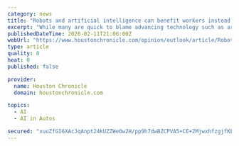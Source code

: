 ```yaml
---
category: news
title: "Robots and artificial intelligence can benefit workers instead of hurting them if we address inequality today [Opinion]"
excerpt: "While many are quick to blame advancing technology such as artificial intelligence, the real problem is how that technology is deployed ... has been using the suburbs of Houston to test its autonomous grocery delivery service. In this age of driverless cars, we’re spending less time celebrating the freedom technology brings and more time ..."
publishedDateTime: 2020-02-11T21:06:00Z
webUrl: "https://www.houstonchronicle.com/opinion/outlook/article/Robots-and-artificial-intelligence-can-benefit-15047970.php"
type: article
quality: 0
heat: 0
published: false

provider:
  name: Houston Chronicle
  domain: houstonchronicle.com

topics:
  - AI
  - AI in Autos

secured: "xuuZfGI6XAcJqAnpt24kUZZWe0w2H/pp9h7dwBZCPVA5+CE+2MjwxhfzgjfKE0xPjbSlQaLxMxikPdcBHhrv0fM63teAIRdjm2SWymnFqM4cgdI+37Jc1nzJI0Yq5kooPrYsaDU+LTcQ59peW/EsYi6N+m8xJD1194RlA7gzucSv4fGKSC9YlZPxmfnD+edAU9ZXxV9m3K9x7a2tZN4sCMHY06wLspUM92A3ZNVDVVgsU8rjcPSK3xG8mhYLn5AD+0LR9EchnrxNkx7NH+8bpkFmgqEgV2zKfm8UsZ5IMHEvz2T54otX9X39fBUyGbHHO6sCKTYL4j4VoDvqoHiB7J0tXBsHxa5n+u0LVVsVWWQB5VLl9HjP7KUg4+mAVgbfb6PF3UdUYpHCU4gSslftpUa01zxys0SmdaIKBCb3nOgKYhgTvXt7+VIyPLK5MBAD+2M3K3QUo0f0PpYo24ZbsSaAV1G8YarQ14mZVLD7zb8=;SCkaa3ITBB5C2D5Mmp5eXQ=="
---
```


